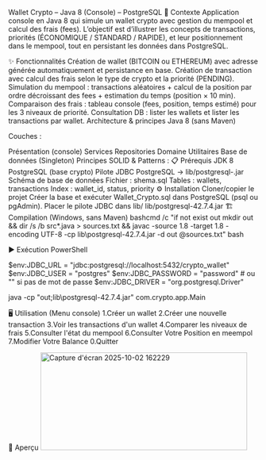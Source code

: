 Wallet Crypto – Java 8 (Console) – PostgreSQL
📌 Contexte
Application console en Java 8 qui simule un wallet crypto avec gestion du mempool et calcul des frais (fees).
L’objectif est d’illustrer les concepts de transactions, priorités (ÉCONOMIQUE / STANDARD / RAPIDE), et leur positionnement dans le mempool, tout en persistant les données dans PostgreSQL.

✨ Fonctionnalités
 Création de wallet (BITCOIN ou ETHEREUM) avec adresse générée automatiquement et persistance en base.
 Création de transaction avec calcul des frais selon le type de crypto et la priorité (PENDING).
 Simulation du mempool : transactions aléatoires + calcul de la position par ordre décroissant des fees + estimation du temps (position × 10 min).
 Comparaison des frais : tableau console (fees, position, temps estimé) pour les 3 niveaux de priorité.
 Consultation DB : lister les wallets et lister les transactions par wallet.
 Architecture & principes
Java 8 (sans Maven)

Couches :

Présentation (console)
Services
Repositories 
Domaine
Utilitaires
Base de données (Singleton)
Principes SOLID & Patterns :
📋 Prérequis
 JDK 8
 PostgreSQL (base crypto)
 Pilote JDBC PostgreSQL → lib/postgresql-<version>.jar
 Schéma de base de données
 Fichier : shema.sql
Tables : wallets, transactions
Index : wallet_id, status, priority
⚙️ Installation
Cloner/copier le projet
Créer la base et exécuter Wallet_Crypto.sql dans PostgreSQL (psql ou pgAdmin).
Placer le pilote JDBC dans lib/
lib/postgresql-42.7.4.jar
🏗️ Compilation (Windows, sans Maven)
bashcmd /c "if not exist out mkdir out && dir /s /b src\*.java > sources.txt && javac -source 1.8 -target 1.8 -encoding UTF-8 -cp lib\postgresql-42.7.4.jar -d out @sources.txt" bash

▶️ Exécution
PowerShell

$env:JDBC_URL = "jdbc:postgresql://localhost:5432/crypto_wallet" $env:JDBC_USER = "postgres" $env:JDBC_PASSWORD = "password" # ou "" si pas de mot de passe $env:JDBC_DRIVER = "org.postgresql.Driver"

java -cp "out;lib\postgresql-42.7.4.jar" com.crypto.app.Main

🖥️ Utilisation (Menu console)
1.Créer un wallet 2.Créer une nouvelle transaction 3.Voir les transactions d'un wallet 4.Comparer les niveaux de frais 5.Consulter l'état du mempool 6.Consulter Votre Position en meempol 7.Modifier Votre Balance 0.Quitter

📸 Aperçu
<img width="416" height="197" alt="Capture d'écran 2025-10-02 162229" src="https://github.com/user-attachments/assets/f81c77a7-1020-44ff-96db-f3529e92ec89" />

